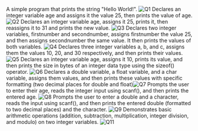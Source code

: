 A simple program that prints the string "Hello World!".
![Q1](https://github.com/user-attachments/assets/ecbc12e2-cc35-4698-beb0-e610862c8c50)
Declares an integer variable age and assigns it the value 25, then prints the value of age.![Q2](https://github.com/user-attachments/assets/bea52f5a-6a25-478b-8b8b-802c52b4b5ce)
Declares an integer variable age, assigns it 25, prints it, then reassigns it to 31 and prints the new value.
![Q3](https://github.com/user-attachments/assets/f435440e-b12f-4aaa-8fb9-aefae1791faf)
 Declares two integer variables, firstnumber and secondnumber, assigns firstnumber the value 25, and then assigns secondnumber the same value. It then prints the values of both variables.
 ![Q4](https://github.com/user-attachments/assets/c4eedb13-599c-4126-b79d-855e8eb14bc7)
Declares three integer variables a, b, and c, assigns them the values 10, 20, and 30 respectively, and then prints their values.
![Q5](https://github.com/user-attachments/assets/9137a01b-8749-48f3-ae3b-b6a4daa5a530)
Declares an integer variable age, assigns it 10, prints its value, and then prints the size in bytes of an integer data type using the sizeof() operator.
![Q6](https://github.com/user-attachments/assets/d31a98e9-53a2-4b5b-8faf-0aa3f26f2e9c)
Declares a double variable, a float variable, and a char variable, assigns them values, and then prints these values with specific formatting (two decimal places for double and float)![Q7](https://github.com/user-attachments/assets/50b3c172-66b4-4f6c-8797-a259d7fdd71b)
Prompts the user to enter their age, reads the integer input using scanf(), and then prints the entered age.
![Q8](https://github.com/user-attachments/assets/d2e30b42-791c-413c-911c-6098318dec57)
 Prompts the user to enter a double and a character, reads the input using scanf(), and then prints the entered double (formatted to two decimal places) and the character.
 ![Q9](https://github.com/user-attachments/assets/21bf906f-c0cc-49be-bcae-1557f5e92448)
Demonstrates basic arithmetic operations (addition, subtraction, multiplication, integer division, and modulo) on two integer variables.
![Q11](https://github.com/user-attachments/assets/bd05686f-f4e6-4329-9610-a0918f59fcbb)

